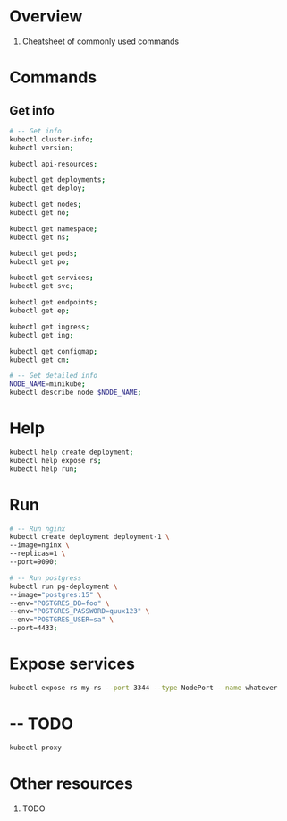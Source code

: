 # Overview
1. Cheatsheet of commonly used commands


# Commands

## Get info
```sh
# -- Get info
kubectl cluster-info;
kubectl version;

kubectl api-resources;

kubectl get deployments;
kubectl get deploy;

kubectl get nodes;
kubectl get no;

kubectl get namespace;
kubectl get ns;

kubectl get pods;
kubectl get po;

kubectl get services;
kubectl get svc;

kubectl get endpoints;
kubectl get ep;

kubectl get ingress;
kubectl get ing;

kubectl get configmap;
kubectl get cm;

# -- Get detailed info
NODE_NAME=minikube;
kubectl describe node $NODE_NAME;
```


# Help
```sh
kubectl help create deployment;
kubectl help expose rs;
kubectl help run;
```


# Run
```bash
# -- Run nginx
kubectl create deployment deployment-1 \
--image=nginx \
--replicas=1 \
--port=9090;

# -- Run postgress
kubectl run pg-deployment \
--image="postgres:15" \
--env="POSTGRES_DB=foo" \
--env="POSTGRES_PASSWORD=quux123" \
--env="POSTGRES_USER=sa" \
--port=4433;


```

# Expose services
```sh
kubectl expose rs my-rs --port 3344 --type NodePort --name whatever
```


# -- TODO
```sh
kubectl proxy

```


# Other resources
1. TODO